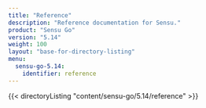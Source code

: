 ```yaml
---
title: "Reference"
description: "Reference documentation for Sensu."
product: "Sensu Go"
version: "5.14"
weight: 100
layout: "base-for-directory-listing"
menu:
  sensu-go-5.14:
    identifier: reference
---
```


{{< directoryListing "content/sensu-go/5.14/reference" >}}
